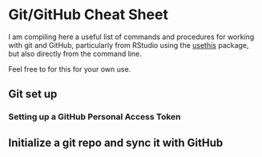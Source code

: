 # Git/GitHub Cheat Sheet

I am compiling here a useful list of commands and procedures for working with git and GitHub, particularly from RStudio using the [usethis](https://usethis.r-lib.org/) package, but also directly from the command line. 

Feel free to for this for your own use.

## Git set up


### Setting up a GitHub Personal Access Token



## Initialize a git repo and sync it with GitHub
